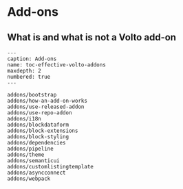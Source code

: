 # Add-ons

## What is and what is not a Volto add-on

```{toctree}
---
caption: Add-ons
name: toc-effective-volto-addons
maxdepth: 2
numbered: true
---

addons/bootstrap
addons/how-an-add-on-works
addons/use-released-addon
addons/use-repo-addon
addons/i18n
addons/blockdataform
addons/block-extensions
addons/block-styling
addons/dependencies
addons/pipeline
addons/theme
addons/semanticui
addons/customlistingtemplate
addons/asyncconnect
addons/webpack
```
